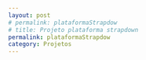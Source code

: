 ```yaml
---
layout: post
# permalink: plataformaStrapdow
# title: Projeto plataforma strapdown
permalink: plataformaStrapdow
category: Projetos
---
```

